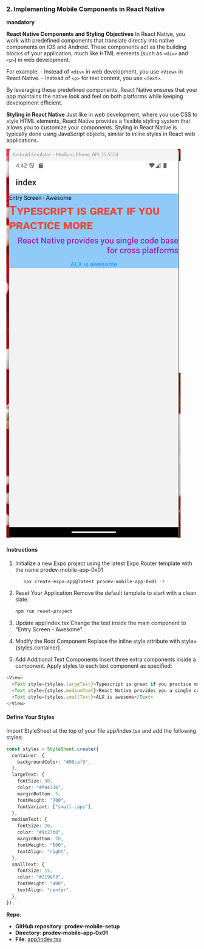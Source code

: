 ### 2. Implementing Mobile Components in React Native

**mandatory**

**React Native Components and Styling**
**Objectives**
In React Native, you work with predefined components that translate directly into native components on iOS and Android. These components act as the building blocks of your application, much like HTML elements (such as `<div>` and `<p>`) in web development.

For example: - Instead of `<div>` in web development, you use `<View>` in React Native. - Instead of `<p>` for text content, you use `<Text>`.

By leveraging these predefined components, React Native ensures that your app maintains the native look and feel on both platforms while keeping development efficient.

**Styling in React Native**
Just like in web development, where you use CSS to style HTML elements, React Native provides a flexible styling system that allows you to customize your components. Styling in React Native is typically done using JavaScript objects, similar to inline styles in React web applications.

![alt text](image.png)

#### Instructions

1. Initialize a new Expo project using the latest Expo Router template with the name prodev-mobile-app-0x01

   ```bash
      npx create-expo-app@latest prodev-mobile-app-0x01 -t
   ```

2. Reset Your Application Remove the default template to start with a clean slate.

   ```bash
   npm run reset-project
   ```

3. Update app/index.tsx Change the text inside the main <Text> component to "Entry Screen - Awesome".
4. Modify the Root <View> Component Replace the inline style attribute with style={styles.container}.
5. Add Additional Text Components Insert three extra <Text> components inside a <View> component. Apply styles to each text component as specified:

```typescript
<View>
  <Text style={styles.largeText}>Typescript is great if you practice more</Text>
  <Text style={styles.mediumText}>React Native provides you a single codebase for cross platforms</Text>
  <Text style={styles.smallText}>ALX is awesome</Text>
</View>
```

#### Define Your Styles

Import StyleSheet at the top of your file app/index.tsx and add the following styles:

```typescript
const styles = StyleSheet.create({
  container: {
    backgroundColor: "#90caf9",
  },
  largeText: {
    fontSize: 30,
    color: "#f44336",
    marginBottom: 5,
    fontWeight: "700",
    fontVariant: ["small-caps"],
  },
  mediumText: {
    fontSize: 20,
    color: "#9c27b0",
    marginBottom: 10,
    fontWeight: "500",
    textAlign: "right",
  },
  smallText: {
    fontSize: 15,
    color: "#2196f3",
    fontWeight: "400",
    textAlign: "center",
  },
});
```

**Repo**:

- **GitHub repository**: **prodev-mobile-setup**
- **Directory**: **prodev-mobile-app-0x01**
- **File**: [app/index.tsx](./prodev-mobile-app-0x01/app/index.tsx)
